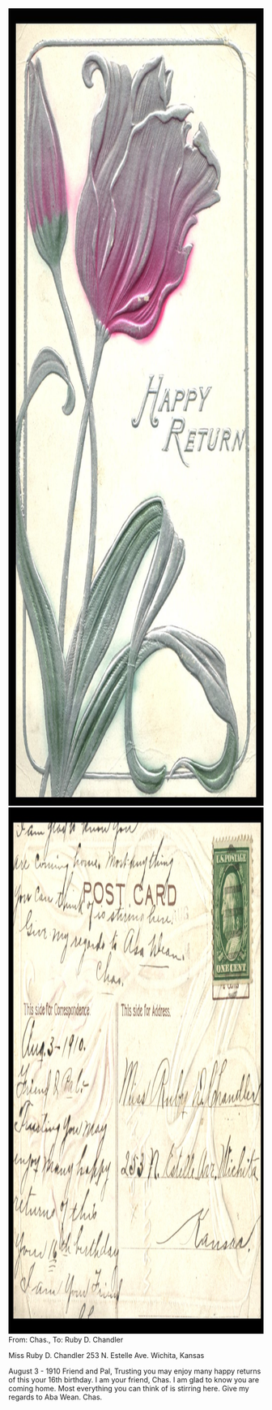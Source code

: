 <html><body><a href="/wp-content/uploads/2014/06/postcard-2014-20140605_11211074_0484.jpg"><img class="alignnone size-full wp-image-1119" src="/wp-content/uploads/2014/06/postcard-2014-20140605_11211074_0484.jpg" alt="postcard-2014-20140605_11211074_0484" width="1037" height="1571"></a> <a href="/wp-content/uploads/2014/06/postcard-2014-20140605_11212279_0485.jpg"><img class="alignnone size-full wp-image-1120" src="/wp-content/uploads/2014/06/postcard-2014-20140605_11212279_0485.jpg" alt="postcard-2014-20140605_11212279_0485" width="1577" height="1037"></a>From: Chas., To: Ruby D. Chandler

Miss Ruby D. Chandler
253 N. Estelle Ave.
Wichita, Kansas

August 3 - 1910
Friend and Pal,
Trusting you may enjoy many happy returns of this your 16th birthday.
I am your friend,
Chas.
I am glad to know you are coming home. Most everything you can think of is stirring here. Give my regards to Aba Wean.
Chas.</body></html>